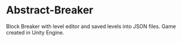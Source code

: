 # Abstract-Breaker
Block Breaker with level editor and saved levels into JSON files. Game created in Unity Engine.
